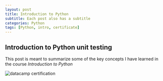 ```yaml
---
layout: post
title: Introduction to Python
subtitle: Each post also has a subtitle
categories: Python
tags: [Python, intro, certificate]
---
```


## Introduction to Python unit testing

This post is meant to summarize some of the key concepts I have learned in the course *Introduction to Python*


![datacamp certification](/assets/images/banners/datacamp_certificate_dummy.jpg)
